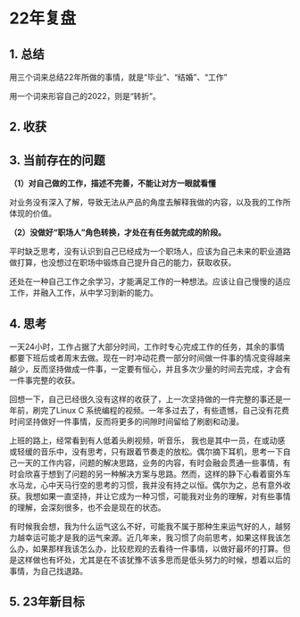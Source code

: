 # 22年复盘

## 1. 总结

用三个词来总结22年所做的事情，就是“毕业”、“结婚”、“工作”

用一个词来形容自己的2022，则是“转折”。

## 2. 收获



## 3. 当前存在的问题

**（1）对自己做的工作，描述不完善，不能让对方一眼就看懂**

对业务没有深入了解，导致无法从产品的角度去解释我做的内容，以及我的工作所体现的价值。

**（2）没做好“职场人”角色转换，才处在有任务就完成的阶段。**

平时缺乏思考，没有认识到自己已经成为一个职场人，应该为自己未来的职业道路做打算，也没想过在职场中锻炼自己提升自己的能力，获取收获。

还处在一种自己工作之余学习，才能满足工作的一种想法。应该让自己慢慢的适应工作，并融入工作，从中学习到新的能力。

## 4. 思考

一天24小时，工作占据了大部分时间，工作时专心完成工作的任务，其余的事情都要下班后或者周末去做。现在一时冲动花费一部分时间做一件事的情况变得越来越少，反而坚持做成一件事，一定要有恒心，并且多次少量的时间去完成，才会有一件事完整的收获。

回想一下，自己已经很久没有这样的收获了，上一次坚持做的一件完整的事还是一年前，刷完了Linux C 系统编程的视频。一年多过去了，有些遗憾，自己没有花费时间坚持做好一件事情，反而将更多的间隙时间留给了刷剧和动漫。

上班的路上，经常看到有人低着头刷视频，听音乐， 我也是其中一员，在或动感或轻缓的音乐中，没有思考，只有跟着节奏走的放松。偶尔摘下耳机，思考一下自己一天的工作内容，问题的解决思路，业务的内容，有时会融会贯通一些事情，有时会欣喜于想到了问题的另一种解决方案与思路。然而，这样的静下心看着窗外车水马龙，心中天马行空的思考的习惯，我并没有持之以恒。偶尔为之，总有意外收获。我想如果一直坚持，并让它成为一种习惯，可能我对业务的理解，对有些事情的理解，会深刻很多，也不会是现在的状态。

有时候我会想，我为什么运气这么不好，可能我不属于那种生来运气好的人，越努力越幸运可能才是我的运气来源。近几年来，我习惯了向前思考，如果这样我该怎么办，如果那样我该怎么办，比较悲观的去看待一件事情，以做好最坏的打算。但是这样做也有坏处，尤其是在不该犹豫不该多思而是低头努力的时候，想着以后的事情，为自己找退路。

## 5. 23年新目标


